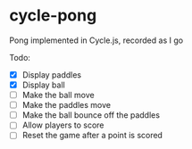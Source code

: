 # cycle-pong
Pong implemented in Cycle.js, recorded as I go

Todo:

- [x] Display paddles
- [x] Display ball
- [ ] Make the ball move
- [ ] Make the paddles move
- [ ] Make the ball bounce off the paddles
- [ ] Allow players to score
- [ ] Reset the game after a point is scored
